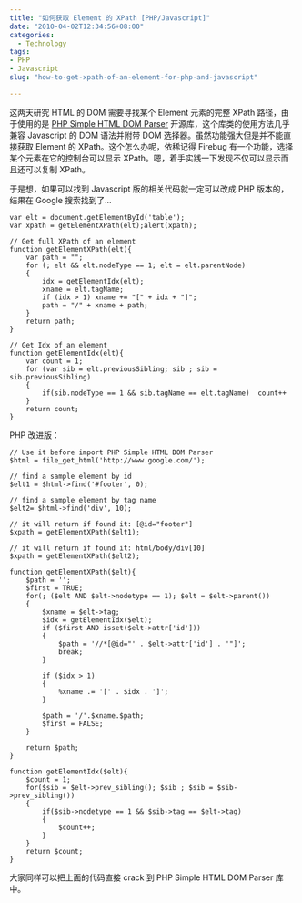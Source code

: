 ```yaml
---
title: "如何获取 Element 的 XPath [PHP/Javascript]"
date: "2010-04-02T12:34:56+08:00"
categories:
  - Technology
tags:
- PHP
- Javascript
slug: "how-to-get-xpath-of-an-element-for-php-and-javascript"

---
```


这两天研究 HTML 的 DOM 需要寻找某个 Element 元素的完整 XPath 路径，由于使用的是 [PHP Simple HTML DOM Parser][] 开源库，这个库类的使用方法几乎兼容 Javascript 的 DOM 语法并附带 DOM 选择器。虽然功能强大但是并不能直接获取 Element 的 XPath。这个怎么办呢，依稀记得 Firebug 有一个功能，选择某个元素在它的控制台可以显示 XPath。嗯，着手实践一下发现不仅可以显示而且还可以复制 XPath。

于是想，如果可以找到 Javascript 版的相关代码就一定可以改成 PHP 版本的，结果在 Google 搜索找到了...

```
var elt = document.getElementById('table');
var xpath = getElementXPath(elt);alert(xpath);

// Get full XPath of an element
function getElementXPath(elt){  
	var path = "";   
	for (; elt && elt.nodeType == 1; elt = elt.parentNode)   
	{        
		idx = getElementIdx(elt);        
		xname = elt.tagName;     
		if (idx > 1) xname += "[" + idx + "]";       
		path = "/" + xname + path;   
	}
	return path;    
}

// Get Idx of an element
function getElementIdx(elt){    
	var count = 1;    
	for (var sib = elt.previousSibling; sib ; sib = sib.previousSibling)    
	{        
		if(sib.nodeType == 1 && sib.tagName == elt.tagName)  count++    
	}        
	return count;
}
```


PHP 改进版：

```
// Use it before import PHP Simple HTML DOM Parser
$html = file_get_html('http://www.google.com/');

// find a sample element by id
$elt1 = $html->find('#footer', 0);

// find a sample element by tag name
$elt2= $html->find('div', 10);

// it will return if found it: [@id="footer"]
$xpath = getElementXPath($elt1);

// it will return if found it: html/body/div[10]
$xpath = getElementXPath($elt2);

function getElementXPath($elt){    
	$path = '';  
	$first = TRUE;   
	for(; ($elt AND $elt->nodetype == 1); $elt = $elt->parent())
	{        
		$xname = $elt->tag;      
		$idx = getElementIdx($elt);           
		if ($first AND isset($elt->attr['id']))      
		{            
			$path = '//*[@id="' . $elt->attr['id'] . '"]';           
			break;      
		}             

		if ($idx > 1)       
		{            
			%xname .= '[' . $idx . ']';      
		}             

		$path = '/'.$xname.$path;             
		$first = FALSE;  
	}     

	return $path;
}

function getElementIdx($elt){    
	$count = 1;    
	for($sib = $elt->prev_sibling(); $sib ; $sib = $sib->prev_sibling())    
	{        
		if($sib->nodetype == 1 && $sib->tag == $elt->tag)        
		{         
			$count++;        
		}    
	}        
	return $count;
}
```


大家同样可以把上面的代码直接 crack 到 PHP Simple HTML DOM Parser 库中。

  [PHP Simple HTML DOM Parser]: http://simplehtmldom.sourceforge.net/manual.htm
